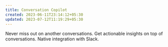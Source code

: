 ```yaml
---
title: Conversation Copilot
created: 2023-06-11T23:14:12+05:30
updated: 2023-07-12T11:19:29+05:30
---
```


Never miss out on another conversations.
Get actionable insights on top of conversations.
Native integration with Slack.